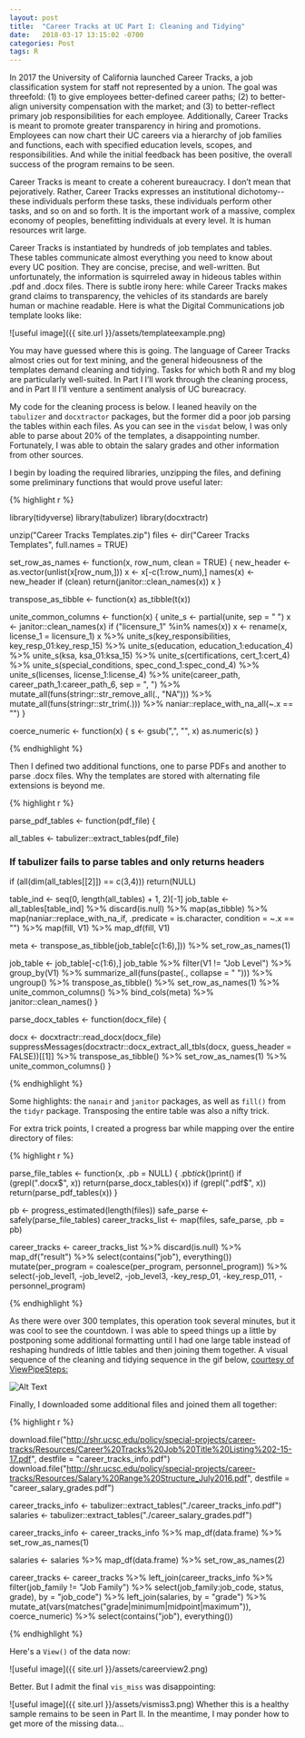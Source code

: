 ```yaml
---
layout: post
title:  "Career Tracks at UC Part I: Cleaning and Tidying"
date:   2018-03-17 13:15:02 -0700
categories: Post
tags: R
---
```


In 2017 the University of California launched Career Tracks, a job classification system for staff not represented by a union. 
The goal was threefold: (1) to give employees better-defined career paths; (2) to better-align university compensation with the market; and (3) to better-reflect 
primary job responsibilities for each employee. Additionally, Career Tracks is meant to promote greater transparency 
in hiring and promotions. Employees can now chart their UC careers via a hierarchy of job families and functions, 
each with specified education levels, scopes, and responsibilities. And while the initial feedback has been 
positive, the overall success of the program remains to be seen. 

<!--more-->

Career Tracks is meant to create a coherent bureaucracy. I don’t mean that pejoratively. Rather, Career Tracks expresses 
an institutional dichotomy--these individuals perform these tasks, these individuals perform other tasks, and 
so on and so forth. It is the important work of a massive, complex economy of peoples, benefitting individuals at every level. It is human resources writ large. 

Career Tracks is instantiated by hundreds of job templates and tables. These tables communicate almost 
everything you need to know about every UC position. They are concise, precise, and well-written. But unfortunately, the information is squirreled away 
in hideous tables within .pdf and .docx files. There is subtle irony here: while Career Tracks makes grand 
claims to transparency, the vehicles of its standards are barely human or machine readable. Here is what the 
Digital Communications job template looks like:

![useful image]({{ site.url }}/assets/templateexample.png)

You may have guessed where this is going. The language of Career Tracks almost cries out for text mining, and 
the general hideousness of the templates demand cleaning and tidying. Tasks for which both R and my blog 
are particularly well-suited. In Part I I’ll work through the cleaning process, and in Part II I’ll 
venture a sentiment analysis of UC bureacracy.

My code for the cleaning process is below. I leaned heavily on the `tabulizer` and `docxtractor` packages, 
but the former did a poor job parsing the tables within each files. As you can see in the `visdat` below,
I was only able to parse about 20% of the templates, a disappointing number. Fortunately, I was able to obtain the salary grades
and other information from other sources.

I begin by loading the required libraries, unzipping the files, and defining some preliminary functions that would prove useful later:

{% highlight r %}

library(tidyverse)
library(tabulizer)
library(docxtractr)

unzip("Career Tracks Templates.zip")
files <- dir("Career Tracks Templates", full.names = TRUE)

set_row_as_names <- function(x, row_num, clean = TRUE) {
  new_header <- as.vector(unlist(x[row_num,]))
  x <- x[-c(1:row_num),]
  names(x) <- new_header
  if (clean) return(janitor::clean_names(x))
  x
}

transpose_as_tibble <- function(x) as_tibble(t(x))

unite_common_columns <- function(x) {
  unite_s <- partial(unite, sep = " ")
  x <- janitor::clean_names(x)
  if ("licensure_1" %in% names(x)) x <- rename(x, license_1 = licensure_1)
  x %>% unite_s(key_responsibilities, key_resp_01:key_resp_15) %>% 
    unite_s(education, education_1:education_4) %>% 
    unite_s(ksa, ksa_01:ksa_15) %>% 
    unite_s(certifications, cert_1:cert_4) %>% 
    unite_s(special_conditions, spec_cond_1:spec_cond_4) %>% 
    unite_s(licenses, license_1:license_4) %>% 
    unite(career_path, career_path_1:career_path_6, sep = ", ") %>% 
    mutate_all(funs(stringr::str_remove_all(., "NA"))) %>% 
    mutate_all(funs(stringr::str_trim(.))) %>% 
    naniar::replace_with_na_all(~.x == "") 
}

coerce_numeric <- function(x) {
  s <- gsub(",", "", x)
  as.numeric(s)
}

{% endhighlight %}

Then I defined two additional functions, one to parse PDFs and another to parse .docx files. Why the templates are stored with
alternating file extensions is beyond me.

{% highlight r %}

parse_pdf_tables <- function(pdf_file) {
  
  all_tables <- tabulizer::extract_tables(pdf_file)
  
  ### If tabulizer fails to parse tables and only returns headers
  if (all(dim(all_tables[[2]]) == c(3,4))) return(NULL)
  
  table_ind <- seq(0, length(all_tables) + 1, 2)[-1]
  job_table <- all_tables[table_ind] %>% 
    discard(is.null) %>% 
    map(as_tibble) %>% 
    map(naniar::replace_with_na_if,
        .predicate = is.character,
        condition = ~.x == "") %>% 
    map(fill, V1) %>% 
    map_df(fill, V1) 
  
  meta <- transpose_as_tibble(job_table[c(1:6),])) %>% set_row_as_names(1)
  
  job_table <- job_table[-c(1:6),]
  job_table %>% 
    filter(V1 != "Job Level") %>% 
    group_by(V1) %>% 
    summarize_all(funs(paste(., collapse = " "))) %>% 
    ungroup() %>% 
    transpose_as_tibble() %>% 
    set_row_as_names(1) %>% 
    unite_common_columns() %>% 
    bind_cols(meta) %>% 
    janitor::clean_names()
}

parse_docx_tables <- function(docx_file) {
  
  docx <- docxtractr::read_docx(docx_file)
  suppressMessages(docxtractr::docx_extract_all_tbls(docx, guess_header = FALSE))[[1]] %>% 
    transpose_as_tibble() %>% 
    set_row_as_names(1) %>% 
    unite_common_columns()
}

{% endhighlight %}

Some highlights: the `nanair` and `janitor` packages, as well as `fill()` from the `tidyr` package. Transposing the entire
table was also a nifty trick.

For extra trick points, I created a progress bar while mapping over the entire directory of files:

{% highlight r %}

parse_file_tables <- function(x, .pb = NULL) {
  .pb$tick()$print()
  if (grepl(".docx$", x)) return(parse_docx_tables(x))
  if (grepl(".pdf$", x)) return(parse_pdf_tables(x))
}

pb <- progress_estimated(length(files))
safe_parse <- safely(parse_file_tables)
career_tracks_list <- map(files, safe_parse, .pb = pb)

career_tracks <- career_tracks_list %>%
  discard(is.null) %>% 
  map_df("result") %>% 
  select(contains("job"), everything()) 
  mutate(per_program = coalesce(per_program, personnel_program)) %>% 
  select(-job_level1, -job_level2, -job_level3, -key_resp_01, -key_resp_011, -personnel_program) 

{% endhighlight %}

As there were over 300 templates, this operation took several minutes, but it was cool to see the countdown. I was able to speed
things up a little by postponing some additional formatting until I had one large table instead of reshaping hundreds of little tables
and then joining them together. A visual sequence of the cleaning and tidying sequence in the gif below, [courtesy of ViewPipeSteps:](https://github.com/daranzolin/ViewPipeSteps)


![Alt Text](https://media.giphy.com/media/2SYbPu5PcaTz9RSLoR/giphy.gif)

Finally, I downloaded some additional files and joined them all together:

{% highlight r %}

download.file("http://shr.ucsc.edu/policy/special-projects/career-tracks/Resources/Career%20Tracks%20Job%20Title%20Listing%202-15-17.pdf",
              destfile = "career_tracks_info.pdf")
download.file("http://shr.ucsc.edu/policy/special-projects/career-tracks/Resources/Salary%20Range%20Structure_July2016.pdf",
              destfile = "career_salary_grades.pdf")

career_tracks_info <- tabulizer::extract_tables("./career_tracks_info.pdf")
salaries <- tabulizer::extract_tables("./career_salary_grades.pdf")

career_tracks_info <- career_tracks_info %>% 
  map_df(data.frame) %>% 
  set_row_as_names(1)

salaries <- salaries %>% 
  map_df(data.frame) %>% 
  set_row_as_names(2) 

career_tracks <- career_tracks %>% 
  left_join(career_tracks_info %>% 
              filter(job_family != "Job Family") %>% 
              select(job_family:job_code, status, grade), by = "job_code") %>% 
  left_join(salaries, by = "grade") %>% 
  mutate_at(vars(matches("grade|minimum|midpoint|maximum")), coerce_numeric) %>% 
  select(contains("job"), everything()) 

{% endhighlight %}

Here's a `View()` of the data now:

![useful image]({{ site.url }}/assets/careerview2.png)

Better. But I admit the final `vis_miss` was disappointing:

![useful image]({{ site.url }}/assets/vismiss3.png)
Whether this is a healthy sample remains to be seen in Part II. In the meantime, I may ponder how to get more of the missing data...

